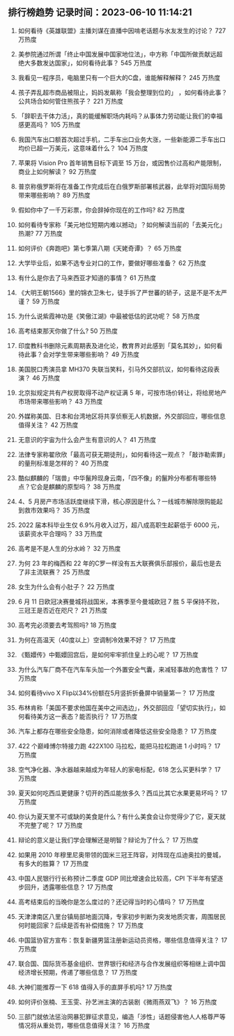 
## 排行榜趋势 记录时间：2023-06-10 11:14:21
  
  1. 如何看待《英雄联盟》主播刘谋在直播中因啃老话题与水友发生的讨论？ 727 万热度
    
  2. 美参院通过所谓「终止中国发展中国家地位法」，中方称「中国所做贡献远超绝大多数发达国家」，如何看待此事？ 545 万热度
    
  3. 我看见一程序员，电脑里只有一个巨大的C盘，谁能解释解释？ 245 万热度
    
  4. 孩子弄乱超市商品被阻止，妈妈发飙称「我会整理到位的」 ，如何看待此事？公共场合如何管住熊孩子？ 221 万热度
    
  5. 「辞职去干体力活」，真的能缓解职场内耗吗？从事体力劳动能让我们的幸福感更高吗？ 105 万热度
    
  6. 我国汽车出口额首次超过手机，二手车出口业务大涨，一些新能源二手车出口均价已超一万美元，这意味着什么？ 104 万热度
    
  7. 苹果将 Vision Pro 首年销售目标下调至 15 万台，或因售价过高和产能限制，商业上如何解读？ 92 万热度
    
  8. 普京称俄罗斯将在准备工作完成后在白俄罗斯部署核武器，此举将对国际局势带来哪些影响？ 89 万热度
    
  9. 假如你中了一千万彩票，你会辞掉你现在的工作吗? 82 万热度
    
  10. 如何看待专家称「美元地位短期内难以撼动」？如何解读当前的「去美元化」热潮? 77 万热度
    
  11. 如何评价《奔跑吧》第七季第八期《天姥奇谭》？ 65 万热度
    
  12. 大学毕业后，如果不选专业对口的工作，要做好哪些准备？ 62 万热度
    
  13. 有什么是你去了马来西亚才知道的事情？ 61 万热度
    
  14. 《大明王朝1566》里的锦衣卫朱七，徒手拆了严世蕃的轿子，这是不是不太严谨？ 59 万热度
    
  15. 为什么说紫霞神功是《笑傲江湖》中最被低估的武功呢？ 58 万热度
    
  16. 高考结束那天你做了什么? 50 万热度
    
  17. 印度教科书删除元素周期表及进化论，教育界对此感到「莫名其妙」，如何看待此事？会对学生带来哪些影响？ 49 万热度
    
  18. 美国脱口秀演员拿 MH370 失联当笑料，引马外交部抗议，如何看待这段表演？ 46 万热度
    
  19. 北京拟规定共有产权房取得不动产权证满 5 年，可按市场价转让，将给房地产市场带来哪些影响？ 43 万热度
    
  20. 外媒称美国、日本和台湾地区将共享侦察无人机数据，外交部回应，哪些信息值得关注？ 42 万热度
    
  21. 无意识的宇宙为什么会产生有意识的人？ 41 万热度
    
  22. 法律专家称翟欣欣「最高可获无期徒刑」，如何看待这一观点？「敲诈勒索罪」的量刑标准是怎样的？ 40 万热度
    
  23. 酷似麒麟的「瑞兽」中华鬣羚现身云南，「四不像」的鬣羚分布都有哪些特点？它会是麒麟的原型吗？ 38 万热度
    
  24. 4、5 月房产市场活跃度继续下滑，核心原因是什么？一线城市解除限购能起到救市效果吗？ 35 万热度
    
  25. 2022 届本科毕业生仅 6.9%月收入过万，超八成高职生起薪低于 6000 元，该薪资水平合理吗？ 33 万热度
    
  26. 高考是不是人生的分水岭？ 32 万热度
    
  27. 为何 23 年的梅西和 22 年的C罗一样没有五大联赛俱乐部报价，最后也是去了非主流联赛？ 25 万热度
    
  28. 女生为什么会有小肚子？ 22 万热度
    
  29. 6 月 11 日欧冠决赛曼城将战国米，本赛季至今曼城欧冠 7 胜 5 平保持不败，三冠王是否近在咫尺？ 21 万热度
    
  30. 高考完必须要去考驾照吗? 18 万热度
    
  31. 为何在高温天（40度以上）空调制冷效果不好？ 17 万热度
    
  32. 《甄嬛传》中甄嬛回宫后，是如何牢牢抓住皇上的心呢？ 17 万热度
    
  33. 为什么汽车厂商不在汽车车头加一个外置安全气囊，来减轻事故的危害性？ 17 万热度
    
  34. 如何看待vivo X Flip以34%份额在5月竖折折叠屏中销量第一？ 17 万热度
    
  35. 布林肯称「美国不要求他国在美中之间选边」，外交部回应「望切实执行」，如何看待美方这一表态？能否执行？ 17 万热度
    
  36. 汽车上都存在哪些安全隐患，如何消除或者降低这些安全隐患？ 17 万热度
    
  37. 422 个巅峰博尔特接力跑 422X100 马拉松，能把马拉松跑进 1 小时吗？ 17 万热度
    
  38. 空气净化器、净水器越来越成为年轻人的家电标配，618 怎么买更科学？ 17 万热度
    
  39. 夏天如何吃西瓜更健康？切开的西瓜能放多久？西瓜比其它水果更易坏吗？ 17 万热度
    
  40. 你认为夏天里不可或缺的美食是什么？有什么美食会让你觉得少了它，夏天就不完整了呢？ 17 万热度
    
  41. 辩论的意义是让我们学会理解还是明智？辩论为了什么？ 17 万热度
    
  42. 如果用 2010 年穆里尼奥带领的国米三冠王阵容，对阵现在瓜迪奥拉的曼城，有多大的胜算？ 17 万热度
    
  43. 中国人民银行行长称预计二季度 GDP 同比增速会比较高，CPI 下半年有望逐步回升，透露哪些信息？ 17 万热度
    
  44. 高考结束后的当晚你是怎么度过的？还记得当时的心情吗？ 17 万热度
    
  45. 天津津南区八里台镇局部地面沉降，专家初步判断为突发地质灾害，周围居民何时能回家？后续是否有补偿措施？ 17 万热度
    
  46. 中国篮协官方宣布：恢复新疆男篮注册新运动员资格，哪些信息值得关注？ 17 万热度
    
  47. 联合国、国际货币基金组织、世界银行和经济与合作发展组织等相继上调中国经济增长预期，传递了哪些信息？ 17 万热度
    
  48. 大神们能推荐一下 618 值得入手的直屏手机吗? 17 万热度
    
  49. 如何评价张楠、王玉雯、孙艺洲主演的古装剧《微雨燕双飞》？ 16 万热度
    
  50. 三部门就依法惩治网暴犯罪征求意见，编造「涉性」话题侵害他人人格尊严等情况将从重处罚，哪些信息值得关注？ 16 万热度
    